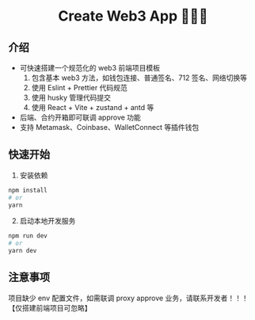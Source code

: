 <h1 align="center">Create Web3 App 🚀🚀🚀</h1>

## 介绍

- 可快速搭建一个规范化的 web3 前端项目模板
  1. 包含基本 web3 方法，如钱包连接、普通签名、712 签名、网络切换等
  2. 使用 Eslint + Prettier 代码规范
  3. 使用 husky 管理代码提交
  4. 使用 React + Vite + zustand + antd 等
- 后端、合约开箱即可联调 approve 功能
- 支持 Metamask、Coinbase、WalletConnect 等插件钱包

## 快速开始

1. 安装依赖

```bash
npm install
# or
yarn
```

2. 启动本地开发服务

```bash
npm run dev
# or
yarn dev
```

## 注意事项

项目缺少 env 配置文件，如需联调 proxy approve 业务，请联系开发者！！！【仅搭建前端项目可忽略】
